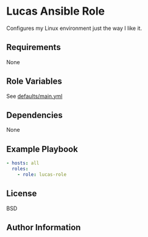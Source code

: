 Lucas Ansible Role
=========

Configures my Linux environment just the way I like it.

Requirements
------------

None

Role Variables
--------------

See [defaults/main.yml](defaults/main.yml)

Dependencies
------------

None

Example Playbook
----------------

```yaml
- hosts: all
  roles:
    - role: lucas-role
```

License
-------

BSD

Author Information
------------------

